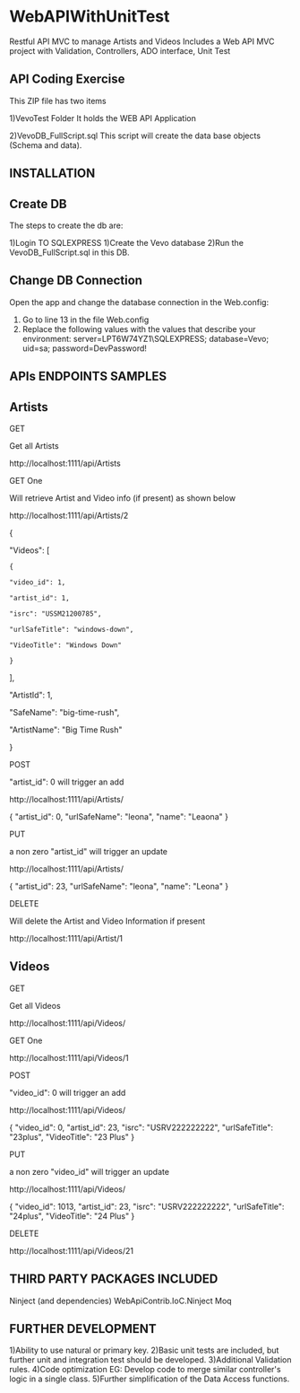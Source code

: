# WebAPIWithUnitTest
Restful API MVC to manage Artists and Videos
Includes a Web API MVC project with Validation, Controllers, ADO interface, Unit Test

API Coding Exercise
-------------------
This ZIP file has two items

1)VevoTest Folder
It holds the WEB API Application

2)VevoDB_FullScript.sql
This script will create the data base objects (Schema and data).

INSTALLATION
------------

Create DB
---------
The steps to create the db are:

1)Login TO SQLEXPRESS
1)Create the Vevo database
2)Run the VevoDB_FullScript.sql in this DB.

Change DB Connection
--------------------
Open the app and change the database connection in the Web.config:
1) Go to line 13 in the file Web.config
2) Replace the following values with the values that describe your environment:
    server=LPT6W74YZ1\SQLEXPRESS;
    database=Vevo;
    uid=sa;
    password=DevPassword!


APIs ENDPOINTS SAMPLES
----------------------

Artists
-------
GET

Get all Artists

http://localhost:1111/api/Artists

GET One

Will retrieve Artist and Video info (if present) as shown below

http://localhost:1111/api/Artists/2


{
  
"Videos": [
    
    {
      
    "video_id": 1,
      
    "artist_id": 1,
      
    "isrc": "USSM21200785",
      
    "urlSafeTitle": "windows-down",
      
    "VideoTitle": "Windows Down"
    
    }
  
],
   
"ArtistId": 1,
  
"SafeName": "big-time-rush",
  
"ArtistName": "Big Time Rush"

}

POST

"artist_id": 0 will trigger an add

http://localhost:1111/api/Artists/


{
    "artist_id": 0,
    "urlSafeName": "leona",
    "name": "Leaona"
}

PUT

a non zero "artist_id"  will trigger an update

http://localhost:1111/api/Artists/


{
    "artist_id": 23,
    "urlSafeName": "leona",
    "name": "Leona"
}

DELETE

Will delete the Artist and Video Information if present

http://localhost:1111/api/Artist/1


Videos
------

GET

Get all Videos

http://localhost:1111/api/Videos/

GET One

http://localhost:1111/api/Videos/1

POST

"video_id": 0 will trigger an add

http://localhost:1111/api/Videos/


{
    "video_id": 0,
    "artist_id": 23,
    "isrc": "USRV222222222",
    "urlSafeTitle": "23plus",
    "VideoTitle": "23 Plus"
}

PUT

a non zero "video_id"  will trigger an update

http://localhost:1111/api/Videos/


{
    "video_id": 1013,
    "artist_id": 23,
    "isrc": "USRV222222222",
    "urlSafeTitle": "24plus",
    "VideoTitle": "24 Plus"
}

DELETE

http://localhost:1111/api/Videos/21


THIRD PARTY PACKAGES INCLUDED
-----------------------------

Ninject (and dependencies)
WebApiContrib.IoC.Ninject
Moq


FURTHER DEVELOPMENT
-------------------

1)Ability to use natural or primary key.
2)Basic unit tests are included, but further unit and integration test should be developed.
3)Additional Validation rules.
4)Code optimization EG: Develop code to merge similar controller's logic in a single class.
5)Further simplification of the Data Access functions.



